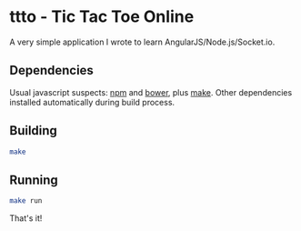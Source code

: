 ttto - Tic Tac Toe Online
=========================

A very simple application I wrote to learn AngularJS/Node.js/Socket.io.

Dependencies
------------
Usual javascript suspects: [npm](https://github.com/npm/npm) and [bower](https://github.com/bower/bower), plus [make](http://www.gnu.org/software/make/). Other dependencies installed automatically during build process.

Building
-----
```bash
make
```

Running
----
```bash
make run
```




That's it!
